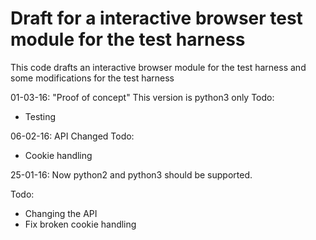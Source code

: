 # Draft for a interactive browser test module for the test harness

This code drafts an interactive browser module for the test harness
and some modifications for the test harness

01-03-16: "Proof of concept"
This version is python3 only
Todo:
* Testing


06-02-16: API Changed
Todo:
* Cookie handling

25-01-16: Now python2 and python3 should be supported.

Todo:
* Changing the API
* Fix broken cookie handling


